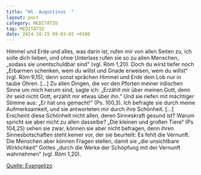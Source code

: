 ```yaml
---
title: "Hl. Augustinus  "
layout: post
category: MEDITATIO
tag: MEDITATIO
date: 2024-10-25 09:03:03 +0100
---
```

Himmel und Erde und alles, was darin ist, rufen mir von allen Seiten zu, ich solle dich lieben, und ohne Unterlass rufen sie so zu allen Menschen, „sodass sie unentschuldbar sind“ (vgl. Röm 1,20). Doch du wirst tiefer noch „Erbarmen schenken, wem du willst und Gnade erweisen, wem du willst“ (vgl.<!--more--> Röm 9,15); denn sonst sprächen Himmel und Erde dein Lob nur in taube Ohren. […]
Zu allen Dingen, die vor den Pforten meiner irdischen Sinne um mich herum sind, sagte ich: „Erzählt mir über meinen Gott, denn ihr seid nicht Gott, erzählt mir etwas über ihn.“ Und sie riefen mit mächtiger Stimme aus: „Er hat uns gemacht!“ (Ps. 100,3). Ich befragte sie durch meine Aufmerksamkeit, und sie antworteten mir durch ihre Schönheit. […]
Erscheint diese Schönheit nicht allen, deren Sinneskraft gesund ist? Warum spricht sie aber nicht zu allen dasselbe? „Die kleinen und großen Tiere“ (Ps 104,25) sehen sie zwar, können sie aber nicht befragen, denn ihren Sinnesbotschaften steht keiner vor, der sie beurteilt: Es fehlt die Vernunft. Die Menschen aber können Fragen stellen, damit sie „die unsichtbare Wirklichkeit“ Gottes „durch die Werke der Schöpfung mit der Vernunft wahrnehmen“ (vgl. Röm 1,20).
 

[Quelle: Evangelizo](https://evangeliumtagfuertag.org/DE/gospel)